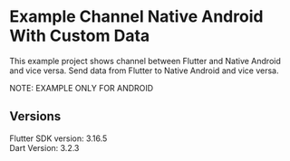 # Example Channel Native Android With Custom Data
This example project shows channel between Flutter and Native Android and vice versa. Send data from Flutter to Native Android and vice versa.

NOTE: EXAMPLE ONLY FOR ANDROID

## Versions

Flutter SDK version: 3.16.5 <br />
Dart Version: 3.2.3 <br />

